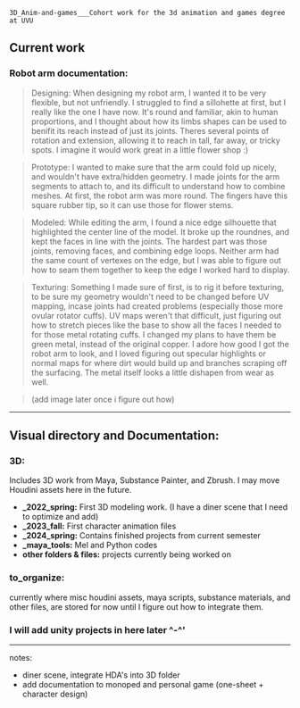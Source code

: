 `3D_Anim-and-games___Cohort work for the 3d animation and games degree at UVU`
## Current work
### Robot arm documentation:

> Designing: When designing my robot arm, I wanted it to be very flexible, but not unfriendly. I struggled to find a sillohette at first, but I really like the one I have now. It's round and familiar, akin to human proportions, and I thought about how its limbs shapes can be used to benifit its reach instead of just its joints. Theres several points of rotation and extension, allowing it to reach in tall, far away, or tricky spots. I imagine it would work great in a little flower shop :)

> Prototype: I wanted to make sure that the arm could fold up nicely, and wouldn't have extra/hidden geometry. I made joints for the arm segments to attach to, and its difficult to understand how to combine meshes. At first, the robot arm was more round. The fingers have this square rubber tip, so it can use those for flower stems.

> Modeled: While editing the arm, I found a nice edge silhouette that highlighted the center line of the model. It broke up the roundnes, and kept the faces in line with the joints. The hardest part was those joints, removing faces, and combining edge loops. Neither arm had the same count of vertexes on the edge, but I was able to figure out how to seam them together to keep the edge I worked hard to display.

> Texturing: Something I made sure of first, is to rig it before texturing, to be sure my geometry wouldn't need to be changed before UV mapping, incase joints had created problems (especially those more ovular rotator cuffs). UV maps weren't that difficult, just figuring out how to stretch pieces like the base to show all the faces I needed to for those metal rotating cuffs. I changed my plans to have them be green metal, instead of the original copper. I adore how good I got the robot arm to look, and I loved figuring out specular highlights or normal maps for where dirt would build up and branches scraping off the surfacing. The metal itself looks a little dishapen from wear as well. 

> (add image later once i figure out how)
---
## Visual directory and Documentation:
### 3D: 
Includes 3D work from Maya, Substance Painter, and Zbrush. I may move Houdini assets here in the future.
- **_2022_spring:** First 3D modeling work. (I have a diner scene that I need to optimize and add)
- **_2023_fall:** First character animation files
- **_2024_spring:** Contains finished projects from current semester
- **_maya_tools:** Mel and Python codes
- **other folders & files:** projects currently being worked on

### to_organize:
currently where misc houdini assets, maya scripts, substance materials, and other files, are stored for now until I figure out how to integrate them.

### I will add unity projects in here later ^-^'

---
notes: 
- diner scene, integrate HDA's into 3D folder
- add documentation to monoped and personal game (one-sheet + character design)</sub>
